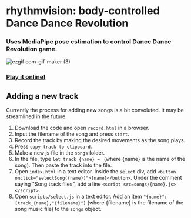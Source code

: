 # rhythmvision: body-controlled Dance Dance Revolution
### Uses MediaPipe pose estimation to control Dance Dance Revolution game.

![ezgif com-gif-maker (3)](https://user-images.githubusercontent.com/30610197/131271155-d74aa804-ef4b-4839-afd7-994e3ce9b8a3.gif)

### [Play it online!](https://knosmos.github.io/rhythmvision/)

## Adding a new track
Currently the process for adding new songs is a bit convoluted. It may be streamlined in the future.

1. Download the code and open `record.html` in a browser.
2. Input the filename of the song and press `start`.
3. Record the track by making the desired movements as the song plays.
4. Press `copy track to clipboard`.
5. Make a new js file in the `songs` folder.
6. In the file, type `let track_{name} = ` (where {name} is the name of the song). Then paste the track into the file.
7. Open `index.html` in a text editor. Inside the `select` div, add `<button onclick="selectSong({name})">{name}</button>`. Under the comment saying "Song track files", add a line `<script src=songs/{name}.js></script>`.
8. Open `scripts/select.js` in a text editor. Add an item `"{name}":[track_{name},"{filename}"]` (where {filename} is the filename of the song music file) to the `songs` object.
